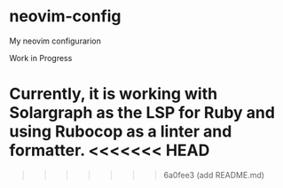 # neovim-config
My neovim configurarion

Work in Progress

Currently, it is working with Solargraph as the LSP for Ruby and using Rubocop as a linter and formatter.
<<<<<<< HEAD
=======

>>>>>>> 6a0fee3 (add README.md)
